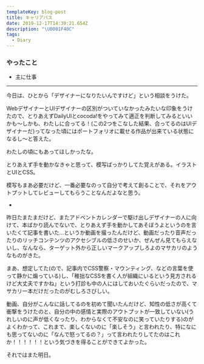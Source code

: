 ```yaml
---
templateKey: blog-post
title: キャリアパス
date: 2019-12-17T14:39:21.654Z
description: "\U0001F40C"
tags:
  - Diary
---
```

### やったこと

* 主に仕事

------


今日は、ひとから「デザイナーになりたいんですけど」という相談をうけた。

WebデザイナーとUIデザイナーの区別がついていなかったみたいな印象をうけたので、とりあえずDailyUIとcocoda!をやってみて適正を判断してみるといいかも〜しかも、わたしに合ってる！(この2つをこなした結果、合ってるのはUIデザイナーだ)ってなった頃にはポートフォリオに載せる作品が出来ている状態になるし〜と答えた。

わたしの頃にもあってほしかったな。

とりあえず手を動かなきゃと思って、模写ばっかりしてた覚えがある。イラストとUIとCSS。


模写もまあ必要だけど、一番必要なのって自分で考えて創ることで、それをアウトプットしてレビューしてもらうことなんだよなと思う。


*


昨日たまたまだけど、またアドベントカレンダーで駆け出しデザイナーの人に向けて、本ばかり読んでないで、とりあえず手を動かしてあそぼうよというのを言いたくて記事を書いた…というか動画を撮ったんだけど、動画だったり音声だったりのリッチコンテンツのアクセシブルの低さのせいか、ぜんぜん見てもらえないし、なんなら、ターゲット外から正しいマークアップしろよのマサカリのようなものがきた。

まあ、想定してた(ので、記事内でCSS警察・マウンティング、などの言葉を使って静かに煽っている)し、「稚拙なCSSを書く人が組織にいるという見方されるけど大丈夫ですかね」という打診も中の人にはしておいたぐらいだったので、マサカリ一本だけだったのがむしろさびしい。


動画、自分がこんなに話してるのを初めて聞いたんだけど、知性の低さが高くて衝撃をうけたのと、自分の中の感情と実際のアウトプットが一致していない(うれしいのに声が低くなったり、わからなくて不安なのに笑っていたりする)のがよくわかって、これまで、楽しくないのに「楽しそう」と言われたり、特になにも思ってないのに「なんで怒ってるの？」って言われたりしてたのはこれか！！！！！！という気づきを得ることができてよかった。

それではまた明日。
